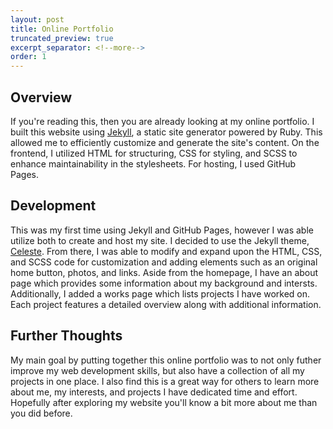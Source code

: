 ```yaml
---
layout: post
title: Online Portfolio
truncated_preview: true
excerpt_separator: <!--more-->
order: 1
---
```


## Overview
If you're reading this, then you are already looking at my online portfolio. I built this website using [Jekyll](http://jekyllrb.com/), a static site generator powered by Ruby. This allowed me to efficiently customize and generate the site's content. On the frontend, I utilized HTML for structuring, CSS for styling, and SCSS to enhance maintainability in the stylesheets. For hosting, I used GitHub Pages. 

<!--more-->

## Development
This was my first time using Jekyll and GitHub Pages, however I was able utilize both to create and host my site. I decided to use the Jekyll theme, [Celeste](https://github.com/nicoelayda/celeste). From there, I was able to modify and expand upon the HTML, CSS, and SCSS code for customization and adding elements such as an original home button, photos, and links. Aside from the homepage, I have an about page which provides some information about my background and intersts. Additionally, I added a works page which lists projects I have worked on. Each project features a detailed overview along with additional information. 

## Further Thoughts
My main goal by putting together this online portfolio was to not only futher improve my web development skills, but also have a collection of all my projects in one place. I also find this is a great way for others to learn more about me, my interests, and projects I have dedicated time and effort. Hopefully after exploring my website you'll know a bit more about me than you did before. 